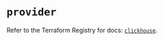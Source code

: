 # `provider`

Refer to the Terraform Registry for docs: [`clickhouse`](https://registry.terraform.io/providers/ivanofthings/clickhouse/3.8.0/docs).
